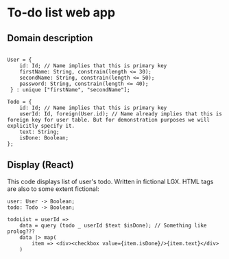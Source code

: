 # To-do list web app

## Domain description

```

User = {
    id: Id; // Name implies that this is primary key
    firstName: String, constrain(length <= 30);
    secondName: String, constrain(length <= 50);
    password: String, constrain(length <= 40);
 } : unique ["firstName", "secondName"];

Todo = {
    id: Id; // Name implies that this is primary key
    userId: Id, foreign(User.id); // Name already implies that this is foreign key for user table. But for demonstration purposes we will explicitly specify it.
    text: String;
    isDone: Boolean;
};
```

## Display (React)

This code displays list of user's todo. Written in fictional LGX. HTML tags are also to some extent fictional:
```
user: User -> Boolean;
todo: Todo -> Boolean;

todoList = userId =>
    data = query (todo _ userId $text $isDone); // Something like prolog???
    data |> map(
        item => <div><checkbox value={item.isDone}/>{item.text}</div>
    )
```
